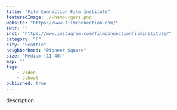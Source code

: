 ```yaml
---
title: "Film Connection Film Institute"
featuredImage: ./-hamburgers.png
website: "https://www.filmconnection.com/"
twit: ""
inst: "https://www.instagram.com/filmconnectionfilminstitute/"
category: "F"
city: "Seattle"
neighborhood: "Pioneer Square"
size: "Medium (11-40)"
map: ""
tags:
    - video
    - school
published: true
---
```


description
